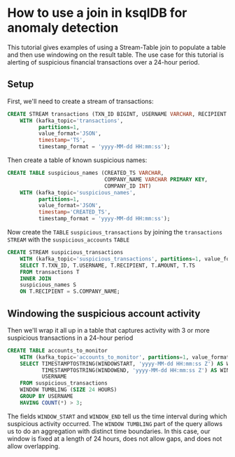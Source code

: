 <!-- title: How to use a join in ksqlDB for anomaly detection -->
<!-- description: In this tutorial, learn how to use a join in ksqlDB for anomaly detection, with step-by-step instructions and supporting code. -->

# How to use a join in ksqlDB for anomaly detection

This tutorial gives examples of using a Stream-Table join to populate a table and then use windowing on the result table.  The use case for this tutorial 
is alerting of suspicious financial transactions over a 24-hour period.

## Setup

First, we'll need to create a stream of transactions:

```sql
CREATE STREAM transactions (TXN_ID BIGINT, USERNAME VARCHAR, RECIPIENT VARCHAR, AMOUNT DOUBLE, TS VARCHAR)
    WITH (kafka_topic='transactions',
          partitions=1,
          value_format='JSON',
          timestamp='TS',
          timestamp_format = 'yyyy-MM-dd HH:mm:ss');
```

Then create a table of known suspicious names:

```sql
CREATE TABLE suspicious_names (CREATED_TS VARCHAR,
                               COMPANY_NAME VARCHAR PRIMARY KEY,
                               COMPANY_ID INT)
    WITH (kafka_topic='suspicious_names',
          partitions=1,
          value_format='JSON',
          timestamp='CREATED_TS',
          timestamp_format = 'yyyy-MM-dd HH:mm:ss');
```

Now create the `TABLE` `suspicious_transactions` by joining the `transactions` `STREAM` with the `suspicious_accounts` `TABLE`

```sql
CREATE STREAM suspicious_transactions
    WITH (kafka_topic='suspicious_transactions', partitions=1, value_format='JSON') AS
    SELECT T.TXN_ID, T.USERNAME, T.RECIPIENT, T.AMOUNT, T.TS
    FROM transactions T
    INNER JOIN
    suspicious_names S
    ON T.RECIPIENT = S.COMPANY_NAME;
```

## Windowing the suspicious account activity
 
Then we'll wrap it all up in a table that captures activity with 3 or more suspicious transactions in a 24-hour period

```sql
CREATE TABLE accounts_to_monitor
    WITH (kafka_topic='accounts_to_monitor', partitions=1, value_format='JSON') AS
    SELECT TIMESTAMPTOSTRING(WINDOWSTART, 'yyyy-MM-dd HH:mm:ss Z') AS WINDOW_START, 
           TIMESTAMPTOSTRING(WINDOWEND, 'yyyy-MM-dd HH:mm:ss Z') AS WINDOW_END,
           USERNAME
    FROM suspicious_transactions
    WINDOW TUMBLING (SIZE 24 HOURS) 
    GROUP BY USERNAME
    HAVING COUNT(*) > 3;
```
The fields `WINDOW_START` and `WINDOW_END` tell us the time interval during which suspicious activity occurred. The `WINDOW TUMBLING` part of the query 
allows us to do an aggregation with distinct time boundaries. 
In this case, our window is fixed at a length of 24 hours, does not allow gaps, and does not allow overlapping.
